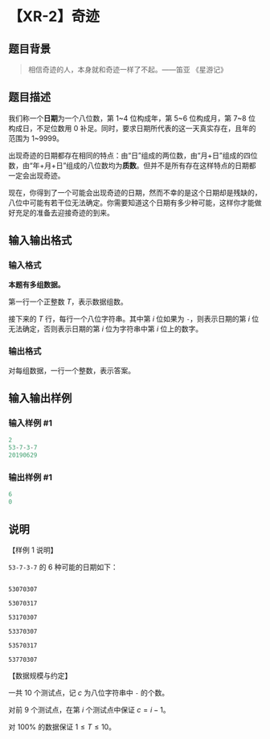 # 【XR-2】奇迹

## 题目背景

> 相信奇迹的人，本身就和奇迹一样了不起。——笛亚 《星游记》

## 题目描述

我们称一个**日期**为一个八位数，第 1~4 位构成年，第 5~6 位构成月，第 7~8 位构成日，不足位数用 0 补足。同时，要求日期所代表的这一天真实存在，且年的范围为 1~9999。

出现奇迹的日期都存在相同的特点：由“日”组成的两位数，由“月+日”组成的四位数，由“年+月+日”组成的八位数均为**质数**。但并不是所有存在这样特点的日期都一定会出现奇迹。

现在，你得到了一个可能会出现奇迹的日期，然而不幸的是这个日期却是残缺的，八位中可能有若干位无法确定。你需要知道这个日期有多少种可能，这样你才能做好充足的准备去迎接奇迹的到来。

## 输入输出格式

### 输入格式

**本题有多组数据。**

第一行一个正整数 $T$，表示数据组数。

接下来的 $T$ 行，每行一个八位字符串。其中第 $i$ 位如果为 `-`，则表示日期的第 $i$ 位无法确定，否则表示日期的第 $i$ 位为字符串中第 $i$ 位上的数字。

### 输出格式

对每组数据，一行一个整数，表示答案。

## 输入输出样例

### 输入样例 #1

```cpp
2
53-7-3-7
20190629

```
### 输出样例 #1

```cpp
6
0

```
## 说明

【样例 $1$ 说明】

`53-7-3-7` 的 $6$ 种可能的日期如下：

```plain

53070307

53070317

53170307

53370307

53570317

53770307

```

【数据规模与约定】

一共 $10$ 个测试点，记 $c$ 为八位字符串中 `-` 的个数。

对前 $9$ 个测试点，在第 $i$ 个测试点中保证 $c = i - 1$。

对 $100\%$ 的数据保证 $1 \le T \le 10$。

